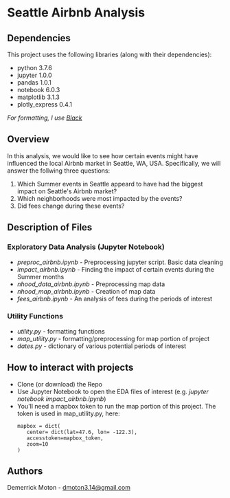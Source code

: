 # Seattle Airbnb Analysis

## Dependencies
This project uses the following libraries (along with their dependencies):
- python 3.7.6
- jupyter 1.0.0
- pandas 1.0.1
- notebook 6.0.3
- matplotlib 3.1.3
- plotly_express 0.4.1

_For formatting, I use [Black](https://pypi.org/project/black/)_

## Overview
In this analysis, we would like to see how certain events might have influenced the local Airbnb market in Seattle, WA, USA. Specifically, we will answer the follwing three questions:
1. Which Summer events in Seattle appeard to have had the biggest impact on Seattle's Airbnb market?
2. Which neighborhoods were most impacted by the events?
3. Did fees change during these events?

## Description of Files

### Exploratory Data Analysis (Jupyter Notebook)
- _preproc_airbnb.ipynb_ - Preprocessing jupyter script. Basic data cleaning
- _impact_airbnb.ipynb_ - Finding the impact of certain events during the Summer months
- _nhood_data_airbnb.ipynb_ - Preprocessing map data
- _nhood_map_airbnb.ipynb_ - Creation of map data
- _fees_airbnb.ipynb_ - An analysis of fees during the periods of interest

### Utility Functions
- _utility.py_ - formatting functions
- _map_utility.py_ - formatting/preprocessing for map portion of project
- _dates.py_ - dictionary of various potential periods of interest

## How to interact with projects
- Clone (or download) the Repo
- Use Jupyter Notebook to open the EDA files of interest
  (e.g. _jupyter notebook impact_airbnb.ipynb_)
- You'll need a mapbox token to run the map portion of this project. The token is used in map_utility.py, here:
  ```
  mapbox = dict(
     center= dict(lat=47.6, lon= -122.3),
     accesstoken=mapbox_token,
     zoom=10
  )
  ```

## Authors
Demerrick Moton - dmoton3.14@gmail.com